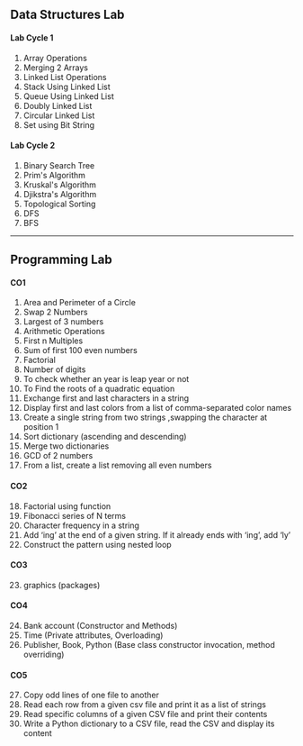 ## Data Structures Lab

#### Lab Cycle 1
1. Array Operations
2. Merging 2 Arrays
3. Linked List Operations
4. Stack Using Linked List
5. Queue Using Linked List
6. Doubly Linked List
7. Circular Linked List
8. Set using Bit String

#### Lab Cycle 2
1. Binary Search Tree
2. Prim's Algorithm
3. Kruskal's Algorithm
4. Djikstra's Algorithm
5. Topological Sorting
6. DFS
7. BFS

---

## Programming Lab

#### CO1
1. Area and Perimeter of a Circle
2. Swap 2 Numbers
3. Largest of 3 numbers
4. Arithmetic Operations
5. First n Multiples
6. Sum of first 100 even numbers
7. Factorial
8. Number of digits
9. To check whether an year is leap year or not
10. To Find the roots of a quadratic equation
11. Exchange first and last characters in a string
12. Display first and last colors from a list of comma-separated color names
13. Create a single string from two strings ,swapping the character at position 1
14. Sort dictionary (ascending and descending)
15. Merge two dictionaries
16. GCD of 2 numbers
17. From a list, create a list removing all even numbers

#### CO2
18. Factorial using function
19. Fibonacci series of N terms
20. Character frequency in a string
21. Add ‘ing’ at the end of a given string. If it already ends with ‘ing’, add ‘ly’
22. Construct the pattern using nested loop

#### CO3
23. graphics (packages)

#### CO4
24. Bank account (Constructor and Methods)
25. Time (Private attributes, Overloading)
26. Publisher, Book, Python (Base class constructor invocation, method overriding)

#### CO5
27. Copy odd lines of one file to another
28. Read each row from a given csv file and print it as a list of strings
29. Read specific columns of a given CSV file and print their contents
30. Write a Python dictionary to a CSV file, read the CSV and display its content